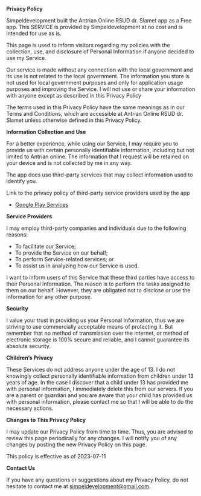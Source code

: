 **Privacy Policy**

Simpeldevelopment built the Antrian Online RSUD dr. Slamet app as a Free app. This SERVICE is provided by Simpeldevelopment at no cost and is intended for use as is.

This page is used to inform visitors regarding my policies with the collection, use, and disclosure of Personal Information if anyone decided to use my Service.

Our service is made without any connection with the local government and its use is not related to the local government. The information you store is not used for local government purposes and only for application usage purposes and improving the Service. I will not use or share your information with anyone except as described in this Privacy Policy

The terms used in this Privacy Policy have the same meanings as in our Terms and Conditions, which are accessible at Antrian Online RSUD dr. Slamet unless otherwise defined in this Privacy Policy.

**Information Collection and Use**

For a better experience, while using our Service, I may require you to provide us with certain personally identifiable information, including but not limited to Antrian online. The information that I request will be retained on your device and is not collected by me in any way.

The app does use third-party services that may collect information used to identify you.

Link to the privacy policy of third-party service providers used by the app

*   [Google Play Services](https://www.google.com/policies/privacy/)

**Service Providers**

I may employ third-party companies and individuals due to the following reasons:

*   To facilitate our Service;
*   To provide the Service on our behalf;
*   To perform Service-related services; or
*   To assist us in analyzing how our Service is used.

I want to inform users of this Service that these third parties have access to their Personal Information. The reason is to perform the tasks assigned to them on our behalf. However, they are obligated not to disclose or use the information for any other purpose.

**Security**

I value your trust in providing us your Personal Information, thus we are striving to use commercially acceptable means of protecting it. But remember that no method of transmission over the internet, or method of electronic storage is 100% secure and reliable, and I cannot guarantee its absolute security.

**Children’s Privacy**

These Services do not address anyone under the age of 13. I do not knowingly collect personally identifiable information from children under 13 years of age. In the case I discover that a child under 13 has provided me with personal information, I immediately delete this from our servers. If you are a parent or guardian and you are aware that your child has provided us with personal information, please contact me so that I will be able to do the necessary actions.

**Changes to This Privacy Policy**

I may update our Privacy Policy from time to time. Thus, you are advised to review this page periodically for any changes. I will notify you of any changes by posting the new Privacy Policy on this page.

This policy is effective as of 2023-07-11

**Contact Us**

If you have any questions or suggestions about my Privacy Policy, do not hesitate to contact me at simpeldevelopment@gmail.com.
